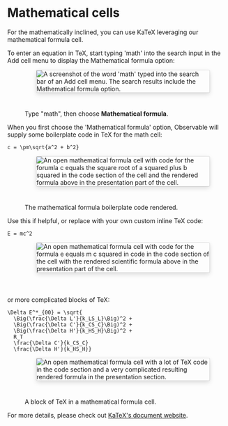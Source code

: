 # Mathematical cells

For the mathematically inclined, you can use KaTeX leveraging our mathematical formula cell.

To enter an equation in TeX, start typing 'math' into the search input in the Add cell menu to display the Mathematical formula option:

<figure>
  <img
    style="border-radius:2px;box-shadow:0 4px 12px rgba(0,0,0,0.15), 0 0 0 1px rgba(0, 0, 0, 0.1);margin-left:27px;margin-bottom:40px;max-width: ${width}"
    src="/cells/cell-modes/math/mathFormula.png" alt="A screenshot of the word 'math' typed into the search bar of an Add cell menu. The search results include the Mathematical formula option."
  />
  <figcaption>Type "math", then choose <b>Mathematical formula</b>.</figcaption>
</figure>

When you first choose the 'Mathematical formula' option, Observable will supply some boilerplate code in TeX for the math cell:

```
c = \pm\sqrt{a^2 + b^2}
```

<figure>
  <img
    style="border-radius:2px;box-shadow:0 4px 12px rgba(0,0,0,0.15), 0 0 0 1px rgba(0, 0, 0, 0.1);margin-left:27px;margin-bottom:40px;max-width: ${width}"
    src="/cells/cell-modes/math/boilerPlateMath.png" alt="An open mathematical formula cell with code for the forumla c equals the square root of a squared plus b squared in the code section of the cell and the rendered formula above in the presentation part of the cell."
  />
  <figcaption>The mathematical formula boilerplate code rendered.</figcaption>
</figure>


Use this if helpful, or replace with your own custom inline TeX code:

```
E = mc^2
```

<figure>
  <img
    style="border-radius:2px;box-shadow:0 4px 12px rgba(0,0,0,0.15), 0 0 0 1px rgba(0, 0, 0, 0.1);margin-left:27px;margin-bottom:40px;max-width: ${width}"
    src="/cells/cell-modes/math/eMc2.png" alt="An open mathematical formula cell with code for the formula e equals m c squared in code in the code section of the cell with the rendered scientific formula above in the presentation part of the cell."
  />
  <figcaption></figcaption>
</figure>

or more complicated blocks of TeX:

```
\Delta E^*_{00} = \sqrt{
  \Big(\frac{\Delta L'}{k_LS_L}\Big)^2 +
  \Big(\frac{\Delta C'}{k_CS_C}\Big)^2 +
  \Big(\frac{\Delta H'}{k_HS_H}\Big)^2 +
  R_T
  \frac{\Delta C'}{k_CS_C}
  \frac{\Delta H'}{k_HS_H}}
```

<figure>
  <img
    style="border-radius:2px;box-shadow:0 4px 12px rgba(0,0,0,0.15), 0 0 0 1px rgba(0, 0, 0, 0.1);margin-left:27px;margin-bottom:40px;max-width: ${width}"
    src="/cells/cell-modes/math/longForm.png" alt="An open mathematical formula cell with a lot of TeX code in the code section and a very complicated resulting rendered formula in the presentation section."
  />
  <figcaption>A block of TeX in a mathematical formula cell.</figcaption>
</figure>

For more details, please check out [KaTeX's document website](https://katex.org/).

